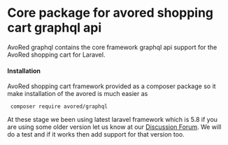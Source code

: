 # Core package for avored shopping cart graphql api
AvoRed graphql contains the core framework graphql api support for the AvoRed shopping cart for Laravel.

#### Installation
AvoRed shopping cart framework provided as a composer package so it make installation of the avored is much easier as

     composer require avored/graphql

At these stage we been using latest laravel framework which is 5.8 if you are using some older version let us know at our [Discussion Forum](https://www.avored.com/discussion). We will do a test and if it works then add support for that version too.
